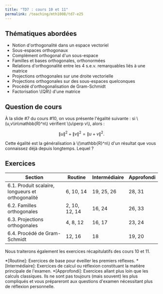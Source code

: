 ```yaml
---
title: "TD7 : cours 10 et 11"
permalink: /teaching/mth1008/td7-e25
---
```


## Thématiques abordées
- Notion d'orthogonalité dans un espace vectoriel
- Sous-espaces orthogonaux
- Complément orthogonal d'un sous-espace
- Familles et bases orthogonales, orthonormées
- Relations d'orthogonalité entre les 4 s.e.v. remarquables liés à une matrice
- Projections orthogonales sur une droite vectorielle
- Projections orthogonales sur des sous-espaces quelconques
- Procédé d'orthogonalisation de Gram-Schmidt
- Factorisation \\(QR\\) d'une matrice

## Question de cours

À la slide #7 du cours #10, on vous présente l'égalité suivante : si \\(u,v\in\mathbb{R}^n\\) vérifient \\(u\perp v\\), alors :

$$\lVert u\rVert^2+\lVert v\rVert^2=\lVert u+v\rVert^2.$$

Cette égalité est la généralisation à \\(\mathbb{R}^n\\) d'un résultat que vous connaissez déjà depuis longtemps. Lequel ?

## Exercices

| Section                                           | Routine       | Intermédiaire | Approfondi |
| ------------------------------------------------- | ------------- | ------------- | ---------- |
| 6.1. Produit scalaire, longueurs et orthogonalité | 6, 10, 14     | 19, 25, 26    | 28, 31     |
| 6.2. Familles orthogonales                        | 2, 10, 12, 14 | 16, 24        | 26, 33     |
| 6.3. Projections orthogonales                     | 4, 8, 12      | 16, 17        | 23, 24     |
| 6.4. Procédé de Gram-Schmidt                      | 12, 16        | 18            | 19, 20     |

Nous traiterons également les exercices récapitulatifs des cours 10 et 11.

*[Routine]: Exercices de base pour éveiller les premiers réflexes.
*[Intermédiaire]: Exercices de calcul ou réflexion constituant la matière principale de l'examen.
*[Approfondi]: Exercices allant plus loin que les calculs classiques. Ils ne sont pas toujours (mais souvent) les plus compliqués et vous prépareront aux questions d'examen nécessitant plus de réflexion personnelle.